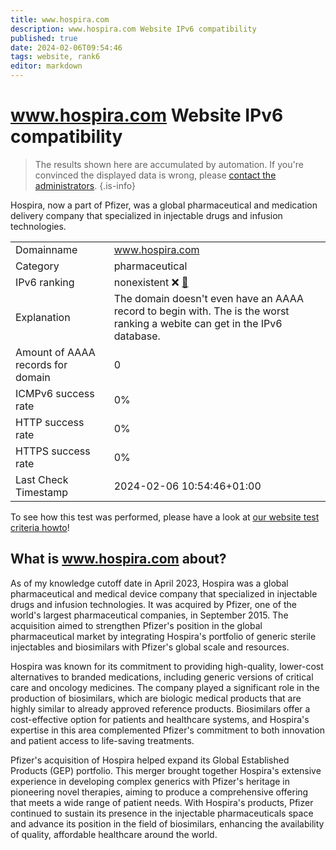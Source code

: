 ```yaml
---
title: www.hospira.com
description: www.hospira.com Website IPv6 compatibility
published: true
date: 2024-02-06T09:54:46
tags: website, rank6
editor: markdown
---
```


# www.hospira.com Website IPv6 compatibility

> The results shown here are accumulated by automation. If you're convinced the displayed data is wrong, please [contact the administrators](/howto/chat). 
{.is-info}

Hospira, now a part of Pfizer, was a global pharmaceutical and medication delivery company that specialized in injectable drugs and infusion technologies.


|   |   |
| - | - |
| Domainname | www.hospira.com
| Category | pharmaceutical |
| IPv6 ranking | nonexistent :x: [🔗](/howto/ranking) |
| Explanation | The domain doesn't even have an AAAA record to begin with. The is the worst ranking a webite can get in the IPv6 database. |
| Amount of AAAA records for domain | 0 |
| ICMPv6 success rate | 0%|
| HTTP success rate | 0% |
| HTTPS success rate | 0% |
| Last Check Timestamp | 2024-02-06 10:54:46+01:00 |

To see how this test was performed, please have a look at [our website test criteria howto](/howto/testcriteria/website)!


## What is www.hospira.com about?
As of my knowledge cutoff date in April 2023, Hospira was a global pharmaceutical and medical device company that specialized in injectable drugs and infusion technologies. It was acquired by Pfizer, one of the world's largest pharmaceutical companies, in September 2015. The acquisition aimed to strengthen Pfizer's position in the global pharmaceutical market by integrating Hospira's portfolio of generic sterile injectables and biosimilars with Pfizer's global scale and resources.

Hospira was known for its commitment to providing high-quality, lower-cost alternatives to branded medications, including generic versions of critical care and oncology medicines. The company played a significant role in the production of biosimilars, which are biologic medical products that are highly similar to already approved reference products. Biosimilars offer a cost-effective option for patients and healthcare systems, and Hospira's expertise in this area complemented Pfizer's commitment to both innovation and patient access to life-saving treatments.

Pfizer's acquisition of Hospira helped expand its Global Established Products (GEP) portfolio. This merger brought together Hospira's extensive experience in developing complex generics with Pfizer's heritage in pioneering novel therapies, aiming to produce a comprehensive offering that meets a wide range of patient needs. With Hospira's products, Pfizer continued to sustain its presence in the injectable pharmaceuticals space and advance its position in the field of biosimilars, enhancing the availability of quality, affordable healthcare around the world.



